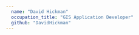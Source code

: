 ```yaml
---
  name: "David Hickman"
  occupation_title: "GIS Application Developer"
  github: "DavidHickman"
---
```

